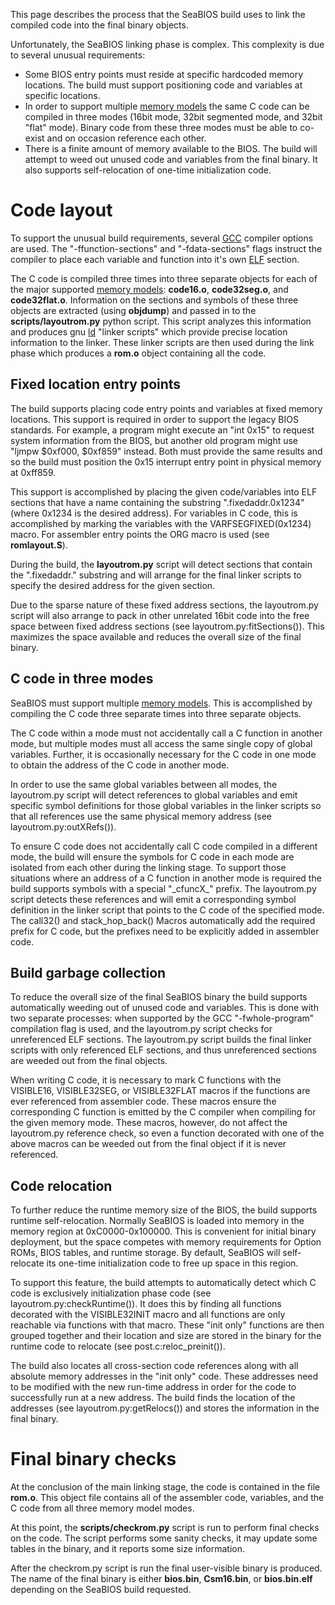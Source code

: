 This page describes the process that the SeaBIOS build uses to link
the compiled code into the final binary objects.

Unfortunately, the SeaBIOS linking phase is complex. This complexity
is due to several unusual requirements:

* Some BIOS entry points must reside at specific hardcoded memory
  locations. The build must support positioning code and variables at
  specific locations.
* In order to support multiple [memory models](Memory_Model.md) the same
  C code can be compiled in three modes (16bit mode, 32bit segmented
  mode, and 32bit "flat" mode). Binary code from these three modes
  must be able to co-exist and on occasion reference each other.
* There is a finite amount of memory available to the BIOS. The build
  will attempt to weed out unused code and variables from the final
  binary. It also supports self-relocation of one-time initialization
  code.

Code layout
===========

To support the unusual build requirements, several
[GCC](http://en.wikipedia.org/wiki/GNU_Compiler_Collection) compiler
options are used. The "-ffunction-sections" and "-fdata-sections"
flags instruct the compiler to place each variable and function into
it's own
[ELF](http://en.wikipedia.org/wiki/Executable_and_Linkable_Format)
section.

The C code is compiled three times into three separate objects for
each of the major supported [memory models](Memory_Model.md):
**code16.o**, **code32seg.o**, and **code32flat.o**. Information on
the sections and symbols of these three objects are extracted (using
**objdump**) and passed in to the **scripts/layoutrom.py** python
script. This script analyzes this information and produces gnu
[ld](http://en.wikipedia.org/wiki/GNU_linker) "linker scripts" which
provide precise location information to the linker. These linker
scripts are then used during the link phase which produces a **rom.o**
object containing all the code.

Fixed location entry points
---------------------------

The build supports placing code entry points and variables at fixed
memory locations. This support is required in order to support the
legacy BIOS standards. For example, a program might execute an "int
0x15" to request system information from the BIOS, but another old
program might use "ljmpw $0xf000, $0xf859" instead. Both must provide
the same results and so the build must position the 0x15 interrupt
entry point in physical memory at 0xff859.

This support is accomplished by placing the given code/variables into
ELF sections that have a name containing the substring
".fixedaddr.0x1234" (where 0x1234 is the desired address). For
variables in C code, this is accomplished by marking the variables with
the VARFSEGFIXED(0x1234) macro. For assembler entry points the ORG
macro is used (see **romlayout.S**).

During the build, the **layoutrom.py** script will detect sections
that contain the ".fixedaddr." substring and will arrange for the
final linker scripts to specify the desired address for the given
section.

Due to the sparse nature of these fixed address sections, the
layoutrom.py script will also arrange to pack in other unrelated 16bit
code into the free space between fixed address sections (see
layoutrom.py:fitSections()). This maximizes the space available and
reduces the overall size of the final binary.

C code in three modes
---------------------

SeaBIOS must support multiple [memory models](Memory_Model.md). This is
accomplished by compiling the C code three separate times into three
separate objects.

The C code within a mode must not accidentally call a C function in
another mode, but multiple modes must all access the same single copy
of global variables. Further, it is occasionally necessary for the C
code in one mode to obtain the address of the C code in another mode.

In order to use the same global variables between all modes, the
layoutrom.py script will detect references to global variables and
emit specific symbol definitions for those global variables in the
linker scripts so that all references use the same physical memory
address (see layoutrom.py:outXRefs()).

To ensure C code does not accidentally call C code compiled in a
different mode, the build will ensure the symbols for C code in each
mode are isolated from each other during the linking stage. To support
those situations where an address of a C function in another mode is
required the build supports symbols with a special "\_cfuncX_"
prefix. The layoutrom.py script detects these references and will emit
a corresponding symbol definition in the linker script that points to
the C code of the specified mode. The call32() and stack_hop_back()
Macros automatically add the required prefix for C code, but the
prefixes need to be explicitly added in assembler code.

Build garbage collection
------------------------

To reduce the overall size of the final SeaBIOS binary the build
supports automatically weeding out of unused code and variables. This
is done with two separate processes: when supported by the GCC
"-fwhole-program" compilation flag is used, and the layoutrom.py
script checks for unreferenced ELF sections. The layoutrom.py script
builds the final linker scripts with only referenced ELF sections, and
thus unreferenced sections are weeded out from the final objects.

When writing C code, it is necessary to mark C functions with the
VISIBLE16, VISIBLE32SEG, or VISIBLE32FLAT macros if the functions are
ever referenced from assembler code. These macros ensure the
corresponding C function is emitted by the C compiler when compiling
for the given memory mode. These macros, however, do not affect the
layoutrom.py reference check, so even a function decorated with one of
the above macros can be weeded out from the final object if it is
never referenced.

Code relocation
---------------

To further reduce the runtime memory size of the BIOS, the build
supports runtime self-relocation. Normally SeaBIOS is loaded into
memory in the memory region at 0xC0000-0x100000. This is convenient
for initial binary deployment, but the space competes with memory
requirements for Option ROMs, BIOS tables, and runtime storage. By
default, SeaBIOS will self-relocate its one-time initialization code
to free up space in this region.

To support this feature, the build attempts to automatically detect
which C code is exclusively initialization phase code (see
layoutrom.py:checkRuntime()). It does this by finding all functions
decorated with the VISIBLE32INIT macro and all functions are only
reachable via functions with that macro. These "init only" functions
are then grouped together and their location and size are stored in the
binary for the runtime code to relocate (see post.c:reloc_preinit()).

The build also locates all cross-section code references along with
all absolute memory addresses in the "init only" code. These addresses
need to be modified with the new run-time address in order for the
code to successfully run at a new address. The build finds the
location of the addresses (see layoutrom.py:getRelocs()) and stores
the information in the final binary.

Final binary checks
===================

At the conclusion of the main linking stage, the code is contained in
the file **rom.o**. This object file contains all of the assembler
code, variables, and the C code from all three memory model modes.

At this point, the **scripts/checkrom.py** script is run to perform
final checks on the code. The script performs some sanity checks, it
may update some tables in the binary, and it reports some size
information.

After the checkrom.py script is run the final user-visible binary is
produced. The name of the final binary is either **bios.bin**,
**Csm16.bin**, or **bios.bin.elf** depending on the SeaBIOS build
requested.
